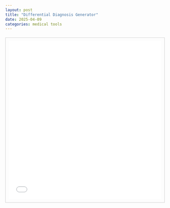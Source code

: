 ```yaml
---
layout: post
title: "Differential Diagnosis Generator"
date: 2025-04-09
categories: medical tools
---
```


<div class="ddx-generator-container" style="border: 1px solid #ccc; padding: 10px; margin-top: 20px;">
    <iframe id="ddx-iframe" src="/portfolio/ddx-generator/" width="100%" style="border:none; overflow:hidden; min-height: 500px;" scrolling="no"></iframe> <!-- Added min-height -->
</div>

<script>
    window.addEventListener('message', function(event) {
        // Optional: Check event.origin for security if the iframe source is external or untrusted
        // if (event.origin !== 'expected_origin') return;

        if (event.data && typeof event.data.frameHeight === 'number') {
            const iframe = document.getElementById('ddx-iframe');
            if (iframe) {
                // Add a small buffer (e.g., 20px) to prevent potential scrollbars due to rounding or borders
                iframe.style.height = (event.data.frameHeight + 20) + 'px';
            }
        }
    });
</script>
